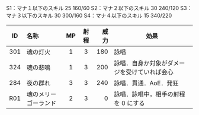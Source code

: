 S1：マナ１以下のスキル 25 160/60
S2：マナ２以下のスキル 30 240/120
S3：マナ３以下のスキル 30 300/160
S4：マナ４以下のスキル 15 340/220

| ID  | 名称                 | MP  | 射程 | 威力 | 効果                                         |
| :-: | :------------------- | :-: | :--: | ---: | -------------------------------------------- |
| 301 | 魂の灯火             |  1  |  3   |  180 | 詠唱                                         |
| 324 | 魂の悲鳴             |  1  |  3   |  200 | 詠唱．自身か対象がダメージを受けていれば会心 |
| 284 | 夜の群れ             |  3  |  3   |  240 | 詠唱．貫通．AoE．発狂                        |
| R01 | 魂のメリーゴーランド |  2  |  3   |    0 | 詠唱．詠唱中，相手の射程を 0 にする          |
